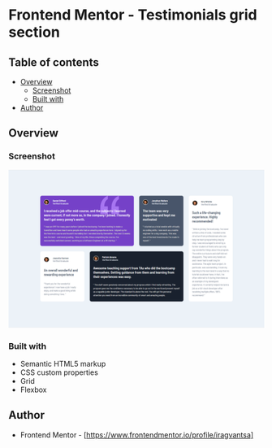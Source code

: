 # Frontend Mentor - Testimonials grid section

## Table of contents

- [Overview](#overview)
  - [Screenshot](#screenshot)
  - [Built with](#built-with)
- [Author](#author)

## Overview

### Screenshot

![](./images/Screenshot_1.png)

### Built with

- Semantic HTML5 markup
- CSS custom properties
- Grid
- Flexbox

## Author

- Frontend Mentor - [https://www.frontendmentor.io/profile/iragvantsa]

